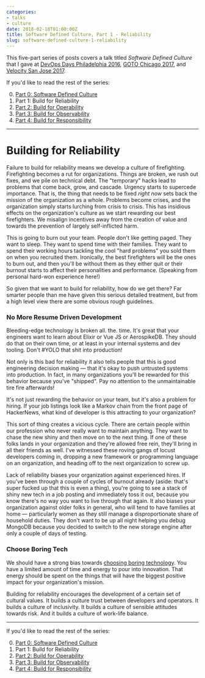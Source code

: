 ```yaml
---
categories:
- talks
- culture
date: 2018-02-18T01:00:00Z
title: Software Defined Culture, Part 1 - Reliability
slug: software-defined-culture-1-reliability
---
```


This five-part series of posts covers a talk titled _Software Defined Culture_ that I gave at [DevOps Days Philadelphia 2016](https://www.devopsdays.org/events/2016-philadelphia/program/tim-gross/), [GOTO Chicago 2017](https://gotochgo.com/2017/sessions/43), and [Velocity San Jose 2017](https://vimeo.com/228067673).

If you'd like to read the rest of the series:

0. [Part 0: Software Defined Culture](../software-defined-culture)
1. Part 1: Build for Reliability
2. [Part 2: Build for Operability](../software-defined-culture-2-operability)
3. [Part 3: Build for Observability](../software-defined-culture-3-observability)
4. [Part 4: Build for Responsibility](../software-defined-culture-4-responsibility)

---

# Building for Reliability

Failure to build for reliability means we develop a culture of firefighting. Firefighting becomes a rut for organizations. Things are broken, we rush out fixes, and we pile on technical debt. The "temporary" hacks lead to problems that come back, grow, and cascade. Urgency starts to supercede importance. That is, the thing that needs to be fixed _right now_ sets back the mission of the organization as a whole. Problems become crises, and the organization simply starts lurching from crisis to crisis. This has insidious effects on the organization's culture as we start rewarding our best firefighters. We misalign incentives away from the creation of value and towards the prevention of largely self-inflicted harm.

This is going to burn out your team. People don't like getting paged. They want to sleep. They want to spend time with their families. They want to spend their working hours tackling the cool "hard problems" you sold them on when you recruited them. Ironically, the best firefighters will be the ones to burn out, and then you'll be without them as they either quit or their burnout starts to affect their personalities and performance. (Speaking from personal hard-won experience here!)

So given that we want to build for reliability, how do we get there? Far smarter people than me have given this serious detailed treatment, but from a high level view there are some obvious rough guidelines.

### No More Resume Driven Development

Bleeding-edge technology is broken all. the. time. It's great that your engineers want to learn about Elixir or Vue JS or AerospikeDB. They should do that on their own time, or at least in your internal systems and dev tooling. Don't #YOLO that shit into production!

Not only is this bad for reliability it also tells people that this is good engineering decision making &mdash; that it's okay to push untrusted systems into production. In fact, in many organizations you'll be rewarded for this behavior because you've "shipped". Pay no attention to the unmaintainable tire fire afterwards!

It's not just rewarding the behavior on your team, but it's also a problem for hiring. If your job listings look like a Markov chain from the front page of HackerNews, what kind of developer is this attracting to your organization?

This sort of thing creates a vicious cycle. There are certain people within our profession who never really want to maintain anything. They want to chase the new shiny and then move on to the next thing. If one of these folks lands in your organization and they're allowed free rein, they'll bring in all their friends as well. I've witnessed these roving gangs of locust developers coming in, dropping a new framework or programming language on an organization, and heading off to the next organization to screw up.

Lack of reliability biases your organization against experienced hires. If you've been through a couple of cycles of burnout already (aside: that's super fucked up that this is even a thing), you're going to see a stack of shiny new tech in a job posting and immediately toss it out, because you know there's no way you want to live through that again. It also biases your organization against older folks in general, who will tend to have families at home &mdash; particularly women as they still manage a disproportionate share of household duties. They don't want to be up all night helping you debug MongoDB because you decided to switch to the new storage engine after only a couple of days of testing.

### Choose Boring Tech

We should have a strong bias towards [choosing boring technology](http://mcfunley.com/choose-boring-technology). You have a limited amount of time and energy to pour into innovation. That energy should be spent on the things that will have the biggest positive impact for your organization's mission.

Building for reliability encourages the development of a certain set of cultural values. It builds a culture trust between developers and operators. It builds a culture of inclusivity. It builds a culture of sensible attitudes towards risk. And it builds a culture of work-life balance.

---

If you'd like to read the rest of the series:

0. [Part 0: Software Defined Culture](../software-defined-culture)
1. Part 1: Build for Reliability
2. [Part 2: Build for Operability](../software-defined-culture-2-operability)
3. [Part 3: Build for Observability](../software-defined-culture-3-observability)
4. [Part 4: Build for Responsibility](../software-defined-culture-4-responsibility)
